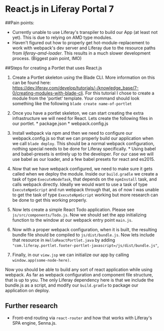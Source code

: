 # React.js in Liferay Portal 7

##Pain points:
  * Currently unable to use Liferay's transpiler to build our App (at least not yet). This is due to relying on AMD type modules.
  * Haven't figured out how to properly get hot-module-replacement to work with webpack's dev server and Liferay due to the resource paths from *liferay-amd-loader*. This results in a much slower development process. (Biggest pain point, IMO)

##Steps for creating a Portlet that uses React.js

  1. Create a Portlet skeleton using the Blade CLI.  More information on this can be found here: https://dev.liferay.com/develop/tutorials/-/knowledge_base/7-0/creating-modules-with-blade-cli.  For this tutorial I chose to create a module from the 'portlet' template.  Your command should look something like the following `blade create name-of-portlet`

  2. Once you have a portlet skeleton, we can start creating the extra infrastructure we will need for React. Lets create the following files in our portlet.
    * package.json
    * webpack.config.js

  3. Install webpack via npm and then we need to configure our webpack.config.js so that we can properly build our application when we call `blade deploy`. This should be a normal webpack configuration, nothing special needs to be done for Liferay specifically.
	* Using babel and babel-presets is entirely up to the developer. For our case we will use babel as our loader, and a few babel presets for react and es2015.

  4. Now that we have webpack configured, we need to make sure it gets called when we deploy the module.  Inside our `build.gradle` we create a task of type `ExecuteNodeTask`, that depends on the `npmInstall` task, and calls webpack directly. Ideally we would want to use a task of type `ExecuteNpmScript` and run webpack through that, as of now I was unable to get the task of type `ExecuteNpmScript` working but more research can be done to get this working properly.

  5. Now lets create a simple React Todo application.  Please see `js/src/components/Todo.js`. Now we should set the app initializing function to the window at our webpack entry point `main.js`.

  6. Now with a proper webpack configuration, when it is built, the resulting bundle file should be compiled to `js/dist/bundle.js`. Now lets include that resource in `HelloReactPortlet.java` by adding `"com.liferay.portlet.footer-portlet-javascript=/js/dist/bundle.js"`,

  7. Finally, in our `view.jsp` we can initialize our app by calling `window.app(some-node-here)`.

  Now you should be able to build any sort of react application while using webpack. As far as webpack configuration and component file structure, that is up to you. The only Liferay dependency here is that we include the bundle.js as a script, and modify our `build.gradle` to package our application on deploy.

## Further research
  * Front-end routing via `react-router` and how that works with Liferay's SPA engine, Senna.js.